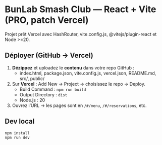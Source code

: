 # BunLab Smash Club — React + Vite (PRO, patch Vercel)

Projet prêt Vercel avec HashRouter, vite.config.js, @vitejs/plugin-react et Node >=20.

## Déployer (GitHub → Vercel)
1) **Dézippez** et uploadez le **contenu** dans votre repo GitHub :
   - index.html, package.json, vite.config.js, vercel.json, README.md, src/, public/
2) Sur **Vercel** : Add New → Project → choisissez le repo → Deploy.
   - Build Command : `npm run build`
   - Output Directory : `dist`
   - Node.js : 20
3) Ouvrez l’URL → les pages sont en `/#/menu`, `/#/reservations`, etc.

## Dev local
```
npm install
npm run dev
```
